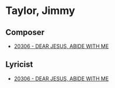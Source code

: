 # Taylor, Jimmy

## Composer

- [20306 - DEAR JESUS, ABIDE WITH ME](/hymns/20306.md)

## Lyricist

- [20306 - DEAR JESUS, ABIDE WITH ME](/hymns/20306.md)

